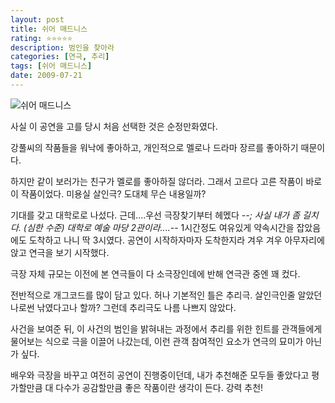 ```yaml
---
layout: post
title: 쉬어 매드니스
rating: ⭐️⭐️⭐️⭐️⭐️
description: 범인을 찾아라
categories: [연극, 추리]
tags: [쉬어 매드니스]
date: 2009-07-21
---
```


![쉬어 매드니스](../../review/img/2009/shear_madness.jpg)

사실 이 공연을 고를 당시 처음 선택한 것은 순정만화였다.

강풀씨의 작품들을 워낙에 좋아하고, 개인적으로 멜로나 드라마 장르를 좋아하기 때문이다.

하지만 같이 보러가는 친구가 멜로를 좋아하질 않더라. 그래서 고르다 고른 작품이 바로 이 작품이었다.
미용실 살인극? 도대체 무슨 내용일까?

기대를 갖고 대학로로 나섰다.
근데....우선 극장찾기부터 헤멨다 -_-; 사실 내가 좀 길치다. (심한 수준)
대학로 예술 마당 2관이라....-_- 1시간정도 여유있게 약속시간을 잡았음에도 도착하고 나니 딱 3시였다. 공연이 시작하자마자 도착한지라 겨우 겨우 아무자리에 앉고 연극을 보기 시작했다.

극장 자체 규모는 이전에 본 연극들이 다 소극장인데에 반해 연극관 중엔 꽤 컸다. 

전반적으로 개그코드를 많이 담고 있다. 허나 기본적인 틀은 추리극. 살인극인줄 알았던 나로썬 낚였다고나 할까?
그런데 추리극도 나름 나쁘지 않았다.

사건을 보여준 뒤, 이 사건의 범인을 밝혀내는 과정에서 추리를 위한 힌트를 관객들에게 물어보는 식으로 극을 이끌어 나갔는데, 이런 관객 참여적인 요소가 연극의 묘미가 아닌가 싶다.

배우와 극장을 바꾸고 여전히 공연이 진행중이던데, 내가 추천해준 모두들 좋았다고 평가할만큼 대 다수가 공감할만큼 좋은 작품이란 생각이 든다. 강력 추천!